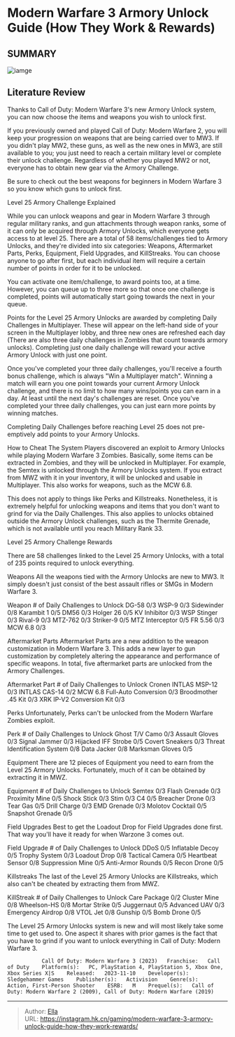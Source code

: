 # Modern Warfare 3 Armory Unlock Guide (How They Work &amp; Rewards)


## SUMMARY 

![iamge](https://static1.srcdn.com/wordpress/wp-content/uploads/2023/11/modern-warfare-3-armory-unlock-guide-how-they-work-rewards.jpg)

## Literature Review

Thanks to Call of Duty: Modern Warfare 3&#39;s new Armory Unlock system, you can now choose the items and weapons you wish to unlock first.





If you previously owned and played Call of Duty: Modern Warfare 2, you will keep your progression on weapons that are being carried over to MW3. If you didn&#39;t play MW2, these guns, as well as the new ones in MW3, are still available to you; you just need to reach a certain military level or complete their unlock challenge. Regardless of whether you played MW2 or not, everyone has to obtain new gear via the Armory Challenge.






Be sure to check out the best weapons for beginners in Modern Warfare 3 so you know which guns to unlock first.





 Level 25 Armory Challenge Explained 
          

While you can unlock weapons and gear in Modern Warfare 3 through regular military ranks, and gun attachments through weapon ranks, some of it can only be acquired through Armory Unlocks, which everyone gets access to at level 25. There are a total of 58 items/challenges tied to Armory Unlocks, and they&#39;re divided into six categories: Weapons, Aftermarket Parts, Perks, Equipment, Field Upgrades, and KillStreaks. You can choose anyone to go after first, but each individual item will require a certain number of points in order for it to be unlocked.






You can activate one item/challenge, to award points too, at a time. However, you can queue up to three more so that once one challenge is completed, points will automatically start going towards the next in your queue.




Points for the Level 25 Armory Unlocks are awarded by completing Daily Challenges in Multiplayer. These will appear on the left-hand side of your screen in the Multiplayer lobby, and three new ones are refreshed each day (There are also three daily challenges in Zombies that count towards armory unlocks). Completing just one daily challenge will reward your active Armory Unlock with just one point.

Once you&#39;ve completed your three daily challenges, you&#39;ll receive a fourth bonus challenge, which is always &#34;Win a Multiplayer match&#34;. Winning a match will earn you one point towards your current Armory Unlock challenge, and there is no limit to how many wins/points you can earn in a day. At least until the next day&#39;s challenges are reset. Once you&#39;ve completed your three daily challenges, you can just earn more points by winning matches.






Completing Daily Challenges before reaching Level 25 does not pre-emptively add points to your Armory Unlocks.




How to Cheat The System
Players discovered an exploit to Armory Unlocks while playing Modern Warfare 3 Zombies. Basically, some items can be extracted in Zombies, and they will be unlocked in Multiplayer. For example, the Semtex is unlocked through the Armory Unlocks system. If you extract from MWZ with it in your inventory, it will be unlocked and usable in Multiplayer. This also works for weapons, such as the MCW 6.8.

This does not apply to things like Perks and Killstreaks. Nonetheless, it is extremely helpful for unlocking weapons and items that you don&#39;t want to grind for via the Daily Challenges. This also applies to unlocks obtained outside the Armory Unlock challenges, such as the Thermite Grenade, which is not available until you reach Military Rank 33.



 Level 25 Armory Challenge Rewards 
          





There are 58 challenges linked to the Level 25 Armory Unlocks, with a total of 235 points required to unlock everything.

Weapons
All the weapons tied with the Armory Unlocks are new to MW3. It simply doesn&#39;t just consist of the best assault rifles or SMGs in Modern Warfare 3.

 Weapon  # of Daily Challenges to Unlock   DG-58  0/3   WSP-9  0/3   Sidewinder  0/8   Karambit 1  0/5   DM56  0/3   Holger 26  0/5   KV Inhibitor  0/3   WSP Stinger  0/3   Rival-9  0/3   MTZ-762  0/3   Striker-9  0/5   MTZ Interceptor  0/5   FR 5.56  0/3   MCW 6.8  0/3   






Aftermarket Parts
Aftermarket Parts are a new addition to the weapon customization in Modern Warfare 3. This adds a new layer to gun customization by completely altering the appearance and performance of specific weapons. In total, five aftermarket parts are unlocked from the Armory Challenges.

 Aftermarket Part  # of Daily Challenges to Unlock   Cronen INTLAS MSP-12  0/3   INTLAS CAS-14  0/2   MCW 6.8 Full-Auto Conversion  0/3   Broodmother .45 Kit  0/3   XRK IP-V2 Conversion Kit  0/3   



Perks
Unfortunately, Perks can&#39;t be unlocked from the Modern Warfare Zombies exploit.

 Perk  # of Daily Challenges to Unlock   Ghost T/V Camo  0/3   Assault Gloves  0/3   Signal Jammer  0/3   Hijacked IFF Strobe  0/5   Covert Sneakers  0/3   Threat Identification System  0/8   Data Jacker  0/8   Marksman Gloves  0/5   






Equipment
There are 12 pieces of Equipment you need to earn from the Level 25 Armory Unlocks. Fortunately, much of it can be obtained by extracting it in MWZ.

 Equipment  # of Daily Challenges to Unlock   Semtex  0/3   Flash Grenade  0/3   Proximity Mine  0/5   Shock Stick  0/3   Stim  0/3   C4  0/5   Breacher Drone  0/3   Tear Gas  0/5   Drill Charge  0/3   EMD Grenade  0/3   Molotov Cocktail  0/5   Snapshot Grenade  0/5   






Field Upgrades
Best to get the Loadout Drop for Field Upgrades done first. That way you&#39;ll have it ready for when Warzone 3 comes out.

 Field Upgrade  # of Daily Challenges to Unlock   DDoS  0/5   Inflatable Decoy  0/5   Trophy System  0/3   Loadout Drop  0/8   Tactical Camera  0/5   Heartbeat Sensor  0/8   Suppression Mine  0/5   Anti-Armor Rounds  0/5   Recon Drone  0/5   



Killstreaks
The last of the Level 25 Armory Unlocks are Killstreaks, which also can&#39;t be cheated by extracting them from MWZ.




 KillStreak  # of Daily Challenges to Unlock   Care Package  0/2   Cluster Mine  0/8   Wheelson-HS  0/8   Mortar Strike  0/5   Juggernaut  0/5   Advanced UAV  0/3   Emergency Airdrop  0/8   VTOL Jet  0/8   Gunship  0/5   Bomb Drone  0/5   



The Level 25 Armory Unlocks system is new and will most likely take some time to get used to. One aspect it shares with prior games is the fact that you have to grind if you want to unlock everything in Call of Duty: Modern Warfare 3.




               Call Of Duty: Modern Warfare 3 (2023)   Franchise:   Call of Duty    Platform(s):   PC, PlayStation 4, PlayStation 5, Xbox One, Xbox Series X|S    Released:   2023-11-10    Developer(s):   Sledgehammer Games    Publisher(s):   Activision    Genre(s):   Action, First-Person Shooter    ESRB:   M    Prequel(s):   Call of Duty: Modern Warfare 2 (2009), Call of Duty: Modern Warfare (2019)      

---

> Author: [Ella](https://instagram.hk.cn/)  
> URL: https://instagram.hk.cn/gaming/modern-warfare-3-armory-unlock-guide-how-they-work-rewards/  

